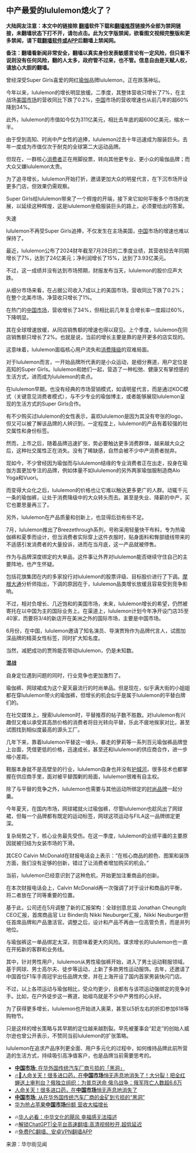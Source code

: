  <!-- 面包屑导航 --> <h2>中产最爱的lululemon熄火了？</h2> <p class="notice"><b>大陆网友注意：本文中的链接除 <a href="https://github.com/bannedbook/fanqiang" >翻墙</a>软件下载和<a href="https://github.com/killgcd/justmysocks/blob/master/README.md">翻墙推荐</a>链接外全部为禁网链接，未翻墙状态下打不开，请勿点击。此为文字版禁闻，欲看图文视频完整版和更多禁闻，请下载<a href="https://github.com/bannedbook/fanqiang">翻墙软件或APP</a>后翻墙上禁闻网。</p><p>备注：翻墙看新闻非常安全，翻墙以真实身份发表敏感言论有一定风险，但只看不说则没有任何风险，翻的人太多，政府管不过来，也不管。信息自由是天赋人权，请放心大胆的翻墙。</b></p>  <div class="entry"> <p>曾经深受Super Girls喜爱的网红<a href="https://www.bannedbook.org/bnews/tag/%e7%91%9c%e4%bc%bd/" class="st_tag internal_tag" rel="tag" title="标签 瑜伽 下的日志">瑜伽</a>品牌lululemon，正在跌落神坛。</p> <p>今年以来，lululemon的增长明显放缓。二季度，其整体营收只增长了7%，在主战场<a href="https://www.bannedbook.org/bnews/tag/%E7%BE%8E%E5%9B%BD%E5%B8%82%E5%9C%BA/" class="st_tag internal_tag" rel="tag" title="标签 美国市场 下的日志">美国市场</a>的营收同比下跌了0.2%，<span class='wp_keywordlink_affiliate'><a href="https://www.bannedbook.org/" title="中国" target="_blank">中国</a></span>市场的营收增速也从前几年的超60%降到34%。</p> <p>此外，lululemon的市值如今仅为311亿美元，相比去年底的超600亿美元，缩水一半。</p> <p>由于受到高知、时尚中产女性的追捧，lululemon过去十年迅速成为服装巨头。去年一度成为市值仅次于耐克的全球第二大运动品牌。</p> <p>但现在，一群核心<a href="https://www.bannedbook.org/bnews/tag/%E6%B6%88%E8%B4%B9%E8%80%85/" class="st_tag internal_tag" rel="tag" title="标签 消费者 下的日志">消费者</a>正在用脚投票，转向其他更专业、更小众的瑜伽品牌；而大众又嫌lululemon太贵。</p> <p>为了追寻增长，lululemon开始打折，邀请更加大众的明星代言，在下沉市场开设更多门店，但效果仍需观察。</p> <p>Super Girls给lululemon带来了一个辉煌的开端，接下来它如何平衡多个市场的发展，以延续这种辉煌，这是lululemon坐稳服装巨头的路上，必须要给出的答案。</p> <p>失速</p> <p>lululemon不再受Super Girls追捧，不仅发生在主场美国，<a href="https://www.bannedbook.org/bnews/tag/%E4%B8%AD%E5%9B%BD/" class="st_tag internal_tag" rel="tag" title="标签 中国 下的日志">中国</a>市场的增速也难以保持了。</p> <p>最近，lululemon公布了2024财年截至7月28日的二季度业绩，其营收较去年同期增长了7%，达到了24亿美元；净利润增长了15%，达到了3.93亿美元。</p> <p>不过，这一成绩并没有达到市场预期，财报发布当天，lululemon的股价应声大跌。</p> <p>从细分市场来看，在占据公司收入7成以上的美国市场，营收同比下跌了0.2%；在整个北美市场，净营收只增长了1%。</p>  <p>在热门的<a href="https://www.bannedbook.org/bnews/tag/%E4%B8%AD%E5%9B%BD%E5%B8%82%E5%9C%BA/" class="st_tag internal_tag" rel="tag" title="标签 中国市场 下的日志">中国市场</a>，营收增长了34%，但相比前几年复合增长率一度超过60%，下降明显。</p> <p>其在全球增速放缓，从同店销售额的增速也得以窥见。上个季度，lululemon在同店销售额只增长了2%。也就是说，当前的增长主要是靠的是开更多的店实现的。</p> <p>这意味着，lululemon面临核心用户流失和<a href="https://www.bannedbook.org/bnews/tag/%E6%B6%88%E8%B4%B9%E9%99%8D%E7%BA%A7/" class="st_tag internal_tag" rel="tag" title="标签 消费降级 下的日志">消费降级</a>的双难局面。</p> <p>对于lululemon而言，一开始品牌所代表的是小众运动，是细分赛道，用户定位是高知的Super Girls。lululemon和她们一起，营造了一种松弛、健康又有掌控感的生活方式，进而成为lululemon的卖点。</p> <p>在lululemon早期，也没有经典的市场营销模式，如请明星代言，而是通过KOC模式（关键意见消费者模式），与不少专业的瑜伽博主，或者能够展现lululemon呈现的生活方式的Super Girls合作。</p> <p>有不少购买过lululemon的女性表示，喜欢lululemon是因为其没有夸张的logo，但又可以被了解该品牌的人辨识到，一定程度上，lululemon的产品有着较强的社交属性和身份标签。</p> <p>然而，上市之后，随着品牌迅速扩张，势必要触达更多消费群体，越来越大众之后，这种社交属性正在消失。没有了稀缺感，自然会被不少中产消费者抛弃。</p> <p>现如今，不少曾经因为瑜伽而与lululemon结缘的专业消费者正在出走，投身在瑜伽方面更加专注的品牌，例如体量不如lululemon的另外两家瑜伽服制造商Alo Yoga和Vuori。</p> <p>而变得大众化之后，lululemon的价格也让它难以触达更多更广的人群。动辄千元一条的瑜伽裤，让处于消费降级中的大众转头而去。甚至是失业、降薪的中产，买它也要思量再三了。</p> <p>另外，lululemon在产品质量和创新上，也显得后劲有些不足。</p> <p>7月，lululemon推出了Breezethrough系列，号称采用轻量快干布料，专为热瑜伽裤和夏季而设计，但当消费者实际穿上这件衣服时，贴身面料和臀部缝线带来的不适感引发消费者的大量投诉，进而在当月底，这一产品就被停售。</p> <p>作为与品牌深度绑定的大单品，这件事让外界对lululemon能否继续守住自己的主要阵地，也产生怀疑。</p>  <p>包括花旗集团在内的多家投行对lululemon的股票评级、目标股价进行了下调。<a href="https://www.bannedbook.org/bnews/tag/%e6%91%a9%e6%a0%b9%e5%a4%a7%e9%80%9a/" class="st_tag internal_tag" rel="tag" title="标签 摩根大通 下的日志">摩根大通</a>分析师指出，下调的原因在于，lululemon品类增长放缓且容易受到竞争影响。</p> <p>不过，相对负增长、几近饱和的美国市场，未来，lululemon增长的希望，仍然被寄托在以中国为主的国际业务上。在渠道上，lululemon计划今年净开设门店35至40家，而要将3/4的新店开在美洲之外的国际市场，主要是中国市场。</p> <p>6月份，在中国，lululemon邀请了知名演员、导演贾玲作为品牌代言人，试图加深品牌的精英女性标签，同时扩大知名度。</p> <p>当然，减肥成功的贾玲能否带动lululemon，仍是未知数。</p> <p><strong>混战</strong></p> <p>自身定位遇到问题的同时，行业竞争也更加激烈了。</p> <p>瑜伽裤、网球裙成为这个夏天最流行的时尚单品。但是现在，似乎满大街的小姐姐都在穿lululemon带火的瑜伽裤，但增长的机会似乎是属于lululemon的平替白牌们的。</p> <p>在社交媒体上，搜索lululemon时，平替推荐的帖子数不胜数。对lululemon有兴趣但又难以承受其高昂价格的消费者将目光转向平替，乐此不疲地挨家对比，甚至试图找到相似度最高的源头工厂。</p> <p>几年下来，靠着lululemon平替这一噱头，暴走的萝莉等一系列百元瑜伽裤品牌登上台面，凭借更低的价格，迅速成长，甚至还和lululemon的供应商合作，进一步缩小差距。</p> <p>鞋服本身就不是高壁垒的行业，lululemon自身也并没有<a href="https://www.bannedbook.org/bnews/tag/%E6%8A%A4%E5%9F%8E%E6%B2%B3/" class="st_tag internal_tag" rel="tag" title="标签 护城河 下的日志">护城河</a>，很多技术也都掌握在供应商手里，面对被平替围剿的局面，lululemon很难有自主权。</p> <p>除了与平替的竞争之外，lululemon也需要与其他运动所绑定的<a href="https://www.bannedbook.org/bnews/tag/%E6%97%B6%E5%B0%9A%E5%93%81%E7%89%8C/" class="st_tag internal_tag" rel="tag" title="标签 时尚品牌 下的日志">时尚品牌</a>一起分羹。</p> <p>今年夏天，在国内市场，网球裙就火过瑜伽裤，尽管lululemon也趁风出了网球裙，但每一个品牌都有既定的运动标签，网球这项运动与FILA这一品牌绑定更深。</p>  <p>复杂局势之下，核心业务最先受伤。在这一季度，lululemon的业绩平庸的主要原因就被归结为女装市场的下滑。</p> <p>其CEO Calvin McDonald在财报电话会上表示：“在核心商品的颜色、图案和装饰方面，我们没有足够的创新，错过了让消费者增加购买的机会。”</p> <p>当前，lululemon已经意识到了这种危机，开始更加注重商品的创新。</p> <p>在本次财报电话会上，Calvin McDonald再一次强调了对于设计和商品的平衡，将二者放在了同等重要的位置。</p> <p>基于此，公司还在5月调整了新的汇报架构：全球创意总监 Jonathan Cheung向CEO汇报，首席商品官 Liz Binder向 Nikki Neuburger汇报，Nikki Neuburger担任首席品牌和产品激活官。调整之后，设计和产品不再由一位高管负责，而是并列地位。</p> <p>与瑜伽裤这一单品绑定太深，则意味着更大的风险。谋求增长的lululemon也一直在开拓新的客群和业务线。</p> <p>其中，针对男性用户，lululemon从男性瑜伽裤开始，进入了男士运动鞋服领域。基于网球、男士高尔夫、徒步等运动，上新了多款男性运动服饰。去年，还邀请了中国首位F1车手周冠宇出任品牌大使，并在上海开设了国内首家男装快闪门店。</p> <p>不过，以上各项运动与瑜伽相比，受众均更少，且都有与该项运动强绑定的竞争对手。比如，在户外徒步这一赛道，始祖鸟就是不少中产男性的心头好。</p> <p>为了获得更多增长，lululemon也开始进入奥莱，甚至以5折左右的折扣参加618等购物节。</p> <p>只是这样的增长策略与其早期的定位越来越割裂。早先被董事会“赶走”的创始人威尔逊也曾公开表示，不赞同当前lululemon的扩张策略。</p> <p>lululemon在追求产品序列更全面、用户多元化的过程中，如何维持品牌此前所营造的生活方式，持续吸引高净值客户，也是品牌当前需要思考的。</p> <!--<div id="taboola-mid-1"></div>--><ul class='op-related-articles' title='相关阅读'> <li><a href='https://www.bannedbook.org/bnews/ccpdope/20240902/2082746.html' target='_blank'><b>中国市场</b>: 在华外国传统汽车厂商亏损的「黑洞」</a></li> <li><a href='https://www.bannedbook.org/bnews/sohnews/20240902/2082741.html' target='_blank'>🔥💊人命关天！很多进口药，在<b>中国市场</b>悄无声息地消失了！大分裂！把全红蝉送上审判台？俄独立组织：为普京送命 俄乌战争：俄军阵亡人数超6.6万</a></li> <li><a href='https://www.bannedbook.org/bnews/cnnews/20240902/2082295.html' target='_blank'>人命关天！很多进口药，在<b>中国市场</b>悄无声息地消失了</a></li> <li><a href='https://www.bannedbook.org/bnews/headline/20240901/2082080.html' target='_blank'><b>中国市场</b>: 从在华外国传统汽车厂商的金矿到亏损的“黑洞”</a></li> <li><a href='https://www.bannedbook.org/bnews/itnews/20240829/2080858.html' target='_blank'>华为抢占苹果<b>中国市场</b>份额 营收大幅增长</a></li> </ul> <ul class="texttj"> <!--<li>🔥<a href="https://www.bannedbook.org/bnews/ssgc/20230219/1850782.html" target="_blank">法国犹太老板：神告诉我们，只有一位中国人能救人类</a></li>--> <li>🔥<a href="https://www.bannedbook.org/bnews/comments/20220220/1694796.html" target="_blank">华人必看：中华文化的飓风 幸福感无法描述</a></li> <li>🔥<a href="https://github.com/bannedbook/fanqiang/wiki/V2ray%E6%9C%BA%E5%9C%BA" target="_blank">解锁ChatGPT|全平台高速翻墙:高清视频秒开,超低延迟</a></li> <li>🔥<a href="https://github.com/bannedbook/fanqiang/wiki/%E7%A6%81%E9%97%BB%E7%BD%91%E5%AE%89%E5%8D%93%E7%BF%BB%E5%A2%99%E6%96%B0%E9%97%BBAPP" target="_blank">免费PC翻墙、安卓VPN翻墙APP</a></li> </ul><p class="src-info">来源：华尔街见闻 </p> <a name='sharetosocial'></a> <div style="margin-bottom:5px;padding-bottom:5px;clear:both"> <div id="archive-pix-1" class="banner-ads"> <!-- AuctionX Display platform tag START --> <div id="27602x728x90x621x_ADSLOT1" clicktrack="%%CLICK_URL_ESC%%"></div>  <!-- AuctionX Display platform tag END --> </div> <div id="archive-pix-2" class="banner-ads"> <!-- AuctionX Display platform tag START --> <div id="27556x300x250x621x_ADSLOT1" clicktrack="%%CLICK_URL_ESC%%" style="margin:0 auto;text-align:center"></div>  <!-- AuctionX Display platform tag END --> </div> </div>  <div id="archive-pix-1" class="banner-ads"> <!-- AuctionX Display platform tag START --> <div id="27603x728x90x621x_ADSLOT1" clicktrack="%%CLICK_URL_ESC%%"></div>  <!-- AuctionX Display platform tag END --> </div> </div><!--END ENTRY--> 